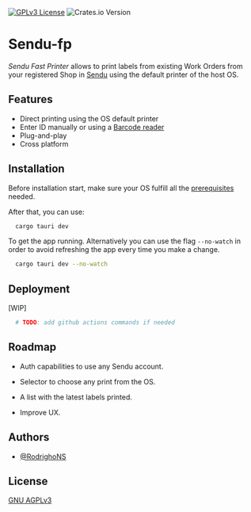 [![GPLv3 License](https://img.shields.io/badge/License-GPL%20v3-yellow.svg)](https://opensource.org/licenses/)
![Crates.io Version](https://img.shields.io/crates/v/version)

# Sendu-fp

_Sendu Fast Printer_ allows to print labels from existing Work Orders from your registered Shop in [Sendu](app.sendu.cl) using the default printer of the host OS.

## Features

- Direct printing using the OS default printer
- Enter ID manually or using a [Barcode reader](https://en.wikipedia.org/wiki/Barcode_reader)
- Plug-and-play
- Cross platform

## Installation

Before installation start, make sure your OS fulfill all the [prerequisites](https://v2.tauri.app/es/start/prerequisites/) needed.

After that, you can use:

```bash
  cargo tauri dev
```

To get the app running. Alternatively you can use the flag `--no-watch` in order to avoid refreshing the app every time you make a change.

```bash
  cargo tauri dev --no-watch
```

## Deployment

[WIP]

```bash
  # TODO: add github actions commands if needed
```

## Roadmap

- Auth capabilities to use any Sendu account.

- Selector to choose any print from the OS.

- A list with the latest labels printed.

- Improve UX.

## Authors

- [@RodrighoNS](https://github.com/RodrighoNS)

## License

[GNU AGPLv3](https://choosealicense.com/licenses/agpl-3.0/)
